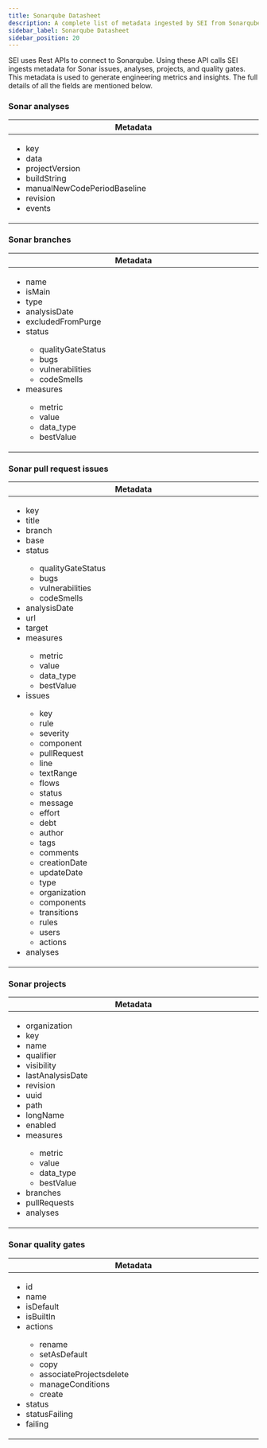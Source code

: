 ```yaml
---
title: Sonarqube Datasheet
description: A complete list of metadata ingested by SEI from Sonarqube
sidebar_label: Sonarqube Datasheet
sidebar_position: 20
---
```

SEI uses Rest APIs to connect to Sonarqube. Using these API calls SEI ingests
metadata for Sonar issues, analyses, projects, and quality gates. This metadata is
used to generate engineering metrics and insights. The full details of all the fields are
mentioned below.

### Sonar analyses

<table>
  <thead>
    <tr>
      <th width="1000px">Metadata</th>
    </tr>
  </thead>
  <tbody>
    <tr width="1000px">
      <td>
        <ul>
          <li>key</li>
          <li>data</li>
          <li>projectVersion</li>
          <li>buildString</li>
          <li>manualNewCodePeriodBaseline</li>
          <li>revision</li>
          <li>events</li>
        </ul>
      </td>
    </tr>
  </tbody>
</table>

### Sonar branches

<table>
  <thead>
    <tr>
      <th width="1000px">Metadata</th>
    </tr>
  </thead>
  <tbody>
    <tr width="1000px">
      <td>
        <ul>
          <li>name</li>
          <li>isMain</li>
          <li>type</li>
          <li>analysisDate</li>
          <li>excludedFromPurge</li>
          <li>status</li>
            <ul>
                <li>qualityGateStatus</li>
                <li>bugs</li>
                <li>vulnerabilities</li>
                <li>codeSmells</li>
            </ul>
          <li>measures</li>
            <ul>
                <li>metric</li>
                <li>value</li>
                <li>data_type</li>
                <li>bestValue</li>
            </ul>
        </ul>
      </td>
    </tr>
  </tbody>
</table>

### Sonar pull request issues

<table>
  <thead>
    <tr>
      <th width="1000px">Metadata</th>
    </tr>
  </thead>
  <tbody>
    <tr width="1000px">
      <td>
        <ul>
          <li>key</li>
          <li>title</li>
          <li>branch</li>
          <li>base</li>
          <li>status</li>
            <ul>
                <li>qualityGateStatus</li>
                <li>bugs</li>
                <li>vulnerabilities</li>
                <li>codeSmells</li>
            </ul>
          <li>analysisDate</li>
          <li>url</li>
          <li>target</li>
          <li>measures</li>
            <ul>
                <li>metric</li>
                <li>value</li>
                <li>data_type</li>
                <li>bestValue</li>
            </ul>
          <li>issues</li>
            <ul>
                <li>key</li>
                <li>rule</li>
                <li>severity</li>
                <li>component</li>
                <li>pullRequest</li>
                <li>line</li>
                <li>textRange</li>
                <li>flows</li>
                <li>status</li>
                <li>message</li>
                <li>effort</li>
                <li>debt</li>
                <li>author</li>
                <li>tags</li>
                <li>comments</li>
                <li>creationDate</li>
                <li>updateDate</li>
                <li>type</li>
                <li>organization</li>
                <li>components</li>
                <li>transitions</li>
                <li>rules</li>
                <li>users</li>
                <li>actions</li>
            </ul>
        <li>analyses</li>
        </ul>
      </td>
    </tr>
  </tbody>
</table>

### Sonar projects

<table>
  <thead>
    <tr>
      <th width="1000px">Metadata</th>
    </tr>
  </thead>
  <tbody>
    <tr width="1000px">
      <td>
        <ul>
          <li>organization</li>
          <li>key</li>
          <li>name</li>
          <li>qualifier</li>
          <li>visibility</li>
          <li>lastAnalysisDate</li>
          <li>revision</li>
          <li>uuid</li>
          <li>path</li>
          <li>longName</li>
          <li>enabled</li>
          <li>measures</li>
            <ul>
                <li>metric</li>
                <li>value</li>
                <li>data_type</li>
                <li>bestValue</li>
            </ul>
          <li>branches</li>
          <li>pullRequests</li>
          <li>analyses</li>
        </ul>
      </td>
    </tr>
  </tbody>
</table>

### Sonar quality gates

<table>
  <thead>
    <tr>
      <th width="1000px">Metadata</th>
    </tr>
  </thead>
  <tbody>
    <tr width="1000px">
      <td>
        <ul>
          <li>id</li>
          <li>name</li>
          <li>isDefault</li>
          <li>isBuiltIn</li>
          <li>actions</li>
          <ul>
            <li>rename</li>
            <li>setAsDefault</li>
            <li>copy</li>
            <li>associateProjectsdelete</li>
            <li>manageConditions</li>
            <li>create</li>
          </ul>
          <li>status</li>
          <li>statusFailing</li>
          <li>failing</li>
          </ul>
      </td>
    </tr>
  </tbody>
</table>